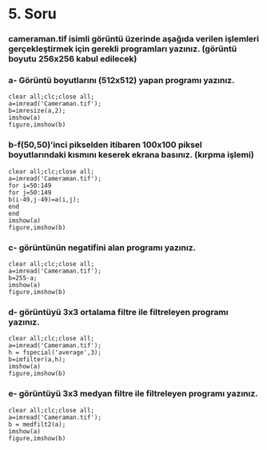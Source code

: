 # 5. Soru

### cameraman.tif isimli görüntü üzerinde aşağıda verilen işlemleri gerçekleştirmek için gerekli programları yazınız. (görüntü boyutu 256x256 kabul edilecek)

### a- Görüntü boyutlarını (512x512) yapan programı yazınız.

    clear all;clc;close all;
    a=imread('Cameraman.tif');
    b=imresize(a,2);
    imshow(a)
    figure,imshow(b)

### b-f(50,50)’inci pikselden itibaren 100x100 piksel boyutlarındaki kısmını keserek ekrana basınız. (kırpma işlemi)

    clear all;clc;close all;
    a=imread('Cameraman.tif');
    for i=50:149
    for j=50:149
    b(i-49,j-49)=a(i,j);
    end
    end
    imshow(a)
    figure,imshow(b)

### c- görüntünün negatifini alan programı yazınız.

    clear all;clc;close all;
    a=imread('Cameraman.tif');
    b=255-a;
    imshow(a)
    figure,imshow(b)

### d- görüntüyü 3x3 ortalama filtre ile filtreleyen programı yazınız.

    clear all;clc;close all;
    a=imread('Cameraman.tif');
    h = fspecial('average',3);
    b=imfilter(a,h);
    imshow(a)
    figure,imshow(b)

### e- görüntüyü 3x3 medyan filtre ile filtreleyen programı yazınız.

    clear all;clc;close all;
    a=imread('Cameraman.tif');
    b = medfilt2(a);
    imshow(a)
    figure,imshow(b)
